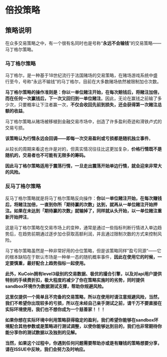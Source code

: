 # 倍投策略

## 策略说明

在众多交易策略之中，有一个很有名同时也是号称“**永远不会输钱**”的交易策略——马丁格尔策略。

### 马丁格尔策略

马丁格尔，是一种基于18世纪流行于法国赌场的交易策略，在赌场游戏系统中盛行至今，号称“永远不输钱”的马丁格尔，目前在大多数赌场依然被限制加仓次数。

**马丁格尔策略的操作准则是：你以一单位赌注开始，在每次赔钱后，将赌注加倍，而在任何一次赢钱后，下一次又回归到一单位赌注**。因此，无论在赢钱之前输了多少次，只要概率让下注者赢一次，**不仅会收回先前到损失，还会获得第一次赌注总额的收益**。

马丁格尔策略从赌场被移植到金融交易市场中，创造了许多盈利奇迹和滑铁卢式的交易亏损。

**该策略认为行情永远会回调——即每一次交易盈利或亏损都是随机独立事件**。

从较长的周期来看这也许是对的，但真实情况往往比这更加复杂，**价格行情既不是随机的，交易者也不可能有无限多的筹码。**

**因此马丁格尔策略适用于震荡行情，一旦走出震荡开始单边行情，就会迎来非常大的风险。**

### 反马丁格尔策略

反马丁格尔策略就是将马丁格尔策略反向操作：**你以一单位赌注开始，在每次赚钱后，将赌注加倍，一直到你所「期待赢的次数」达到，就再从一单位赌注开始押注。如果在未达到「期待赢的次数」就输掉了，同样就从头开始，以一单位赌注重新开始押注**。

这是马丁格尔策略在交易市场上的变种，通常是通过一些指标判断行情进入单边趋势后，在趋势前期通过逐步加仓获取高额利润，并且通过限制次数的方式来控制风险。

马丁格尔策略虽然是一种非常好用的仓位策略，但是该策略同样”盈亏同源“——它的根本缺陷在于默认市场是一种单一态的随机概率事件，**因此在使用它的时候，一定要慎重，最好配合上趋势指标一起使用。**  

**此外，KuCoin拥有level3级别的交易数据、极优的撮合引擎，以及对api用户提供特别的手续费折扣，极大程度的减少了你在策略实施时的劣势，同时提供sandbox环境作为数据测试支撑，帮助你规避风险。**  

**这里仅提供一个简单且不完备的交易策略，所以在使用时请注意规避风险，当然，我们不希望你出现较多的亏损，所以在未经自己亲手测试之前，请千万不要直接在实际环境使用，我们也不想你成为一个慈善家！！！**

**如果你想在实际环境中利用策略获得稳定的盈利，我们希望你能够在sandbox环境配合其他参数或是策略进行测试调整，以使你能够达到目的，我们也非常期待你能分享你的测试数据以及独到的见解。**

**当然，如果这个过程中，你遇到任何问题需要帮助亦或是有赚钱的策略想要分享，请在ISSUE中反映，我们会努力及时响应。**

